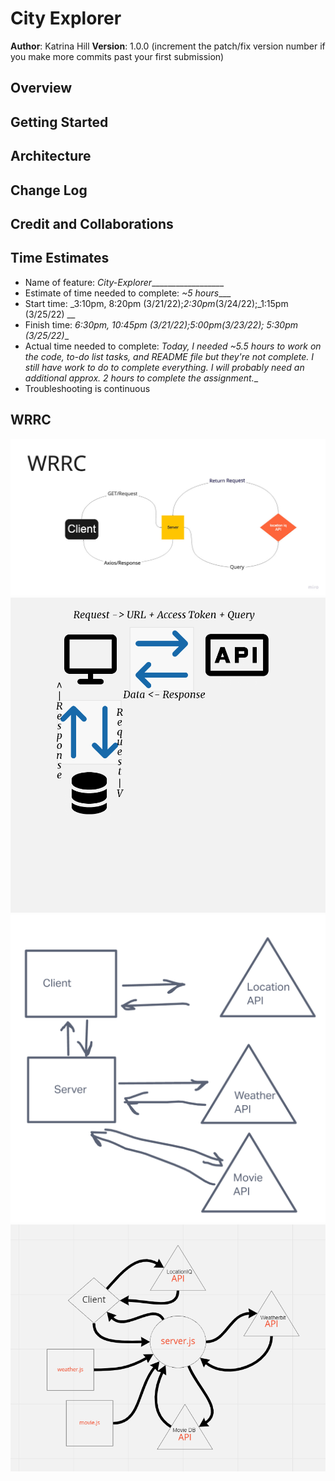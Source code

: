 # City Explorer

**Author**: Katrina Hill
**Version**: 1.0.0 (increment the patch/fix version number if you make more commits past your first submission)

## Overview
<!-- Provide a high level overview of what this application is and why you are building it, beyond the fact that it's an assignment for this class. (i.e. What's your problem domain?) -->

## Getting Started
<!-- What are the steps that a user must take in order to build this app on their own machine and get it running? -->

## Architecture
<!-- Provide a detailed description of the application design. What technologies (languages, libraries, etc) you're using, and any other relevant design information. -->

## Change Log
<!-- Use this area to document the iterative changes made to your application as each feature is successfully implemented. Use time stamps. Here's an example:

01-01-2001 4:59pm - Application now has a fully-functional express server, with a GET route for the location resource. -->

## Credit and Collaborations
<!-- Give credit (and a link) to other people or resources that helped you build this application. -->

## Time Estimates

- Name of feature: _City-Explorer___________________
- Estimate of time needed to complete: _~5 hours____
- Start time: _3:10pm, 8:20pm (3/21/22);_2:30pm_(3/24/22);_1:15pm (3/25/22) __
- Finish time: _6:30pm, 10:45pm (3/21/22);_5:00pm_(3/23/22); 5:30pm (3/25/22)__
- Actual time needed to complete: _Today, I needed ~5.5 hours to work on the code, to-do list tasks, and README file but they're not complete. I still have work to do to complete everything. I will probably need an additional approx. 2 hours to complete the assignment.__
- Troubleshooting is continuous

## WRRC
![WRRC - Lab06](./img/WRRC.jpg)
![WRRC - Lab07](./img/WRRC2.png)
![WRRC - Lab08](./img/WRRC-lab08.png)
![WRRC - Lab09](./img/lab09WRRC.png)